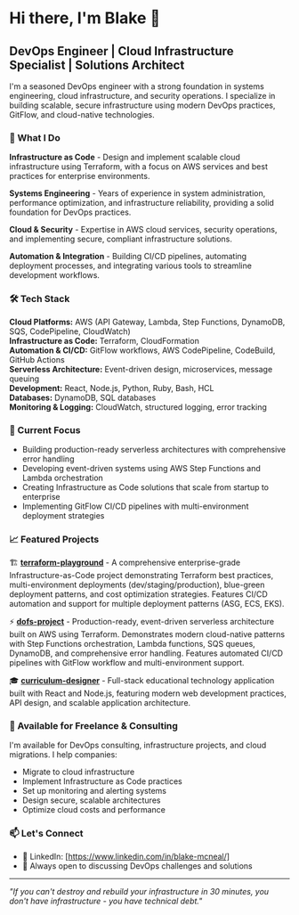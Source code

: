 # Hi there, I'm Blake 👋

## DevOps Engineer | Cloud Infrastructure Specialist | Solutions Architect

I'm a seasoned DevOps engineer with a strong foundation in systems engineering, cloud infrastructure, and security operations. I specialize in building scalable, secure infrastructure using modern DevOps practices, GitFlow, and cloud-native technologies.

### 🚀 What I Do

**Infrastructure as Code** - Design and implement scalable cloud infrastructure using Terraform, with a focus on AWS services and best practices for enterprise environments.

**Systems Engineering** - Years of experience in system administration, performance optimization, and infrastructure reliability, providing a solid foundation for DevOps practices.

**Cloud & Security** - Expertise in AWS cloud services, security operations, and implementing secure, compliant infrastructure solutions.

**Automation & Integration** - Building CI/CD pipelines, automating deployment processes, and integrating various tools to streamline development workflows.

### 🛠️ Tech Stack

**Cloud Platforms:** AWS (API Gateway, Lambda, Step Functions, DynamoDB, SQS, CodePipeline, CloudWatch)  
**Infrastructure as Code:** Terraform, CloudFormation  
**Automation & CI/CD:** GitFlow workflows, AWS CodePipeline, CodeBuild, GitHub Actions  
**Serverless Architecture:** Event-driven design, microservices, message queuing  
**Development:** React, Node.js, Python, Ruby, Bash, HCL  
**Databases:** DynamoDB, SQL databases  
**Monitoring & Logging:** CloudWatch, structured logging, error tracking

### 🎯 Current Focus

- Building production-ready serverless architectures with comprehensive error handling
- Developing event-driven systems using AWS Step Functions and Lambda orchestration
- Creating Infrastructure as Code solutions that scale from startup to enterprise
- Implementing GitFlow CI/CD pipelines with multi-environment deployment strategies

### 📈 Featured Projects

🏗️ **[terraform-playground](https://github.com/KajiMaster/terraform-playground)** - A comprehensive enterprise-grade Infrastructure-as-Code project demonstrating Terraform best practices, multi-environment deployments (dev/staging/production), blue-green deployment patterns, and cost optimization strategies. Features CI/CD automation and support for multiple deployment patterns (ASG, ECS, EKS).

⚡ **[dofs-project](https://github.com/KajiMaster/dofs-project)** - Production-ready, event-driven serverless architecture built on AWS using Terraform. Demonstrates modern cloud-native patterns with Step Functions orchestration, Lambda functions, SQS queues, DynamoDB, and comprehensive error handling. Features automated CI/CD pipelines with GitFlow workflow and multi-environment support.

🎓 **[curriculum-designer](https://github.com/KajiMaster/curriculum-designer)** - Full-stack educational technology application built with React and Node.js, featuring modern web development practices, API design, and scalable application architecture.

### 💼 Available for Freelance & Consulting

I'm available for DevOps consulting, infrastructure projects, and cloud migrations. I help companies:

- Migrate to cloud infrastructure
- Implement Infrastructure as Code practices
- Set up monitoring and alerting systems
- Design secure, scalable architectures
- Optimize cloud costs and performance

### 📫 Let's Connect

- 💼 LinkedIn: [https://www.linkedin.com/in/blake-mcneal/]
- 💬 Always open to discussing DevOps challenges and solutions

---

_"If you can't destroy and rebuild your infrastructure in 30 minutes, you don't have infrastructure - you have technical debt."_
